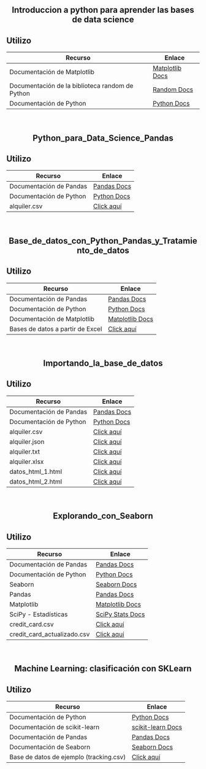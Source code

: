 <h2 align = center>Introduccion a python para aprender las bases de data science <h2>

## **Utilizo**

| Recurso                                    | Enlace                                           |
| ------------------------------------------ | ------------------------------------------------- |
| Documentación de Matplotlib                | [Matplotlib Docs](https://matplotlib.org/stable/users/index.html) |
| Documentación de la biblioteca random de Python | [Random Docs](https://docs.python.org/3/library/random.html) |
| Documentación de Python                    | [Python Docs](https://docs.python.org/3/)           |

</br>

<h2 align=center>Python_para_Data_Science_Pandas</h2>

## **Utilizo**

| Recurso                                    | Enlace                                           |
| ------------------------------------------ | ------------------------------------------------- |
| Documentación de Pandas                    | [Pandas Docs](https://pandas.pydata.org/docs/)    |
| Documentación de Python                    | [Python Docs](https://docs.python.org/3/)         |
| alquiler.csv                               | [Click aquí](https://github.com/Alfonio/Proyectos-de-Python/blob/main/Data%20Science%20y%20Machine%20Learning/alquiler.csv) |

</br>


<h2 align=center>Base_de_datos_con_Python_Pandas_y_Tratamiento_de_datos</h2>

## **Utilizo**

| Recurso                                    | Enlace                                           |
| ------------------------------------------ | ------------------------------------------------- |
| Documentación de Pandas                    | [Pandas Docs](https://pandas.pydata.org/docs/)    |
| Documentación de Python                    | [Python Docs](https://docs.python.org/3/)         |
| Documentación de Matplotlib                | [Matplotlib Docs](https://matplotlib.org/stable/users/index.html) |
| Bases de datos a partir de Excel           | [Click aquí](https://github.com/Alfonio/Proyectos-de-Python/blob/main/Data%20Science%20y%20Machine%20Learning/db.csv) |

</br>

<h2 align=center>Importando_la_base_de_datos</h2>

## **Utilizo**

| Recurso                                    | Enlace                                           |
| ------------------------------------------ | ------------------------------------------------- |
| Documentación de Pandas                    | [Pandas Docs](https://pandas.pydata.org/docs/)    |
| Documentación de Python                    | [Python Docs](https://docs.python.org/3/)         |
| alquiler.csv                               | [Click aquí](https://github.com/Alfonio/Proyectos-de-Python/blob/main/Data%20Science%20y%20Machine%20Learning/alquiler.csv) |
| alquiler.json                              | [Click aquí](https://github.com/Alfonio/Proyectos-de-Python/blob/main/Data%20Science%20y%20Machine%20Learning/alquiler.json) |
| alquiler.txt                               | [Click aquí](https://github.com/Alfonio/Proyectos-de-Python/blob/main/Data%20Science%20y%20Machine%20Learning/alquiler.txt) |
| alquiler.xlsx                              | [Click aquí](https://github.com/Alfonio/Proyectos-de-Python/blob/main/Data%20Science%20y%20Machine%20Learning/alquiler.xlsx) |
| datos_html_1.html                          | [Click aquí](https://github.com/Alfonio/Proyectos-de-Python/blob/main/Data%20Science%20y%20Machine%20Learning/datos_html_1.html) |
| datos_html_2.html                          | [Click aquí](https://github.com/Alfonio/Proyectos-de-Python/blob/main/Data%20Science%20y%20Machine%20Learning/datos_html_2.html) |

</br>

<h2 align=center>Explorando_con_Seaborn</h2>

## **Utilizo**

| Recurso                                    | Enlace                                           |
| ------------------------------------------ | ------------------------------------------------- |
| Documentación de Pandas                    | [Pandas Docs](https://pandas.pydata.org/docs/)    |
| Documentación de Python                    | [Python Docs](https://docs.python.org/3/)         |
| Seaborn                                    | [Seaborn Docs](https://seaborn.pydata.org/)       |
| Pandas                                     | [Pandas Docs](https://pandas.pydata.org/)         |
| Matplotlib                                 | [Matplotlib Docs](https://matplotlib.org/)       |
| SciPy - Estadísticas                       | [SciPy Stats Docs](https://docs.scipy.org/doc/scipy/reference/stats.html) |
| credit_card.csv                            | [Click aquí](https://github.com/Alfonio/Proyectos-de-Python/blob/main/Data%20Science%20y%20Machine%20Learning/Data%20Visualization%20Explorando%20con%20Seaborn/credit_card.csv) |
| credit_card_actualizado.csv                | [Click aquí](https://github.com/Alfonio/Proyectos-de-Python/blob/main/Data%20Science%20y%20Machine%20Learning/Data%20Visualization%20Explorando%20con%20Seaborn/credit_card_actualizado.csv) |

</br>

<h2 align=center>Machine Learning: clasificación con SKLearn</h2>

## **Utilizo**

| Recurso                                    | Enlace                                           |
| ------------------------------------------ | ------------------------------------------------- |
| Documentación de Python                    | [Python Docs](https://docs.python.org/3/)         |
| Documentación de scikit-learn              | [scikit-learn Docs](https://scikit-learn.org/stable/documentation.html) |
| Documentación de Pandas                    | [Pandas Docs](https://pandas.pydata.org/docs/)    |
| Documentación de Seaborn                   | [Seaborn Docs](https://seaborn.pydata.org/)       |
| Base de datos de ejemplo (tracking.csv)    | [Click aquí](https://gist.githubusercontent.com/ahcamachod/38673f75b54ec62ffc290eff8e7c716e/raw/6eaa07e199d9f668bf94a034cb84dac58c82fa4f/tracking.csv) |

</br>
